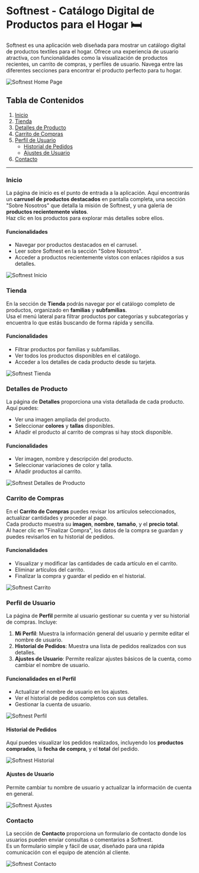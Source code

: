 # Softnest - Catálogo Digital de Productos para el Hogar 🛏️

Softnest es una aplicación web diseñada para mostrar un catálogo digital de productos textiles para el hogar. Ofrece una experiencia de usuario atractiva, con funcionalidades como la visualización de productos recientes, un carrito de compras, y perfiles de usuario. Navega entre las diferentes secciones para encontrar el producto perfecto para tu hogar.

![Softnest Home Page](./assets/img/logo.png)

## Tabla de Contenidos
1. [Inicio](#inicio)
2. [Tienda](#tienda)
3. [Detalles de Producto](#detalles-de-producto)
4. [Carrito de Compras](#carrito-de-compras)
5. [Perfil de Usuario](#perfil-de-usuario)
   - [Historial de Pedidos](#historial-de-pedidos)
   - [Ajustes de Usuario](#ajustes-de-usuario)
6. [Contacto](#contacto)

---

### Inicio
La página de inicio es el punto de entrada a la aplicación. Aquí encontrarás un **carrusel de productos destacados** en pantalla completa, una sección "Sobre Nosotros" que detalla la misión de Softnest, y una galería de **productos recientemente vistos**.  
Haz clic en los productos para explorar más detalles sobre ellos.

#### Funcionalidades
- Navegar por productos destacados en el carrusel.
- Leer sobre Softnest en la sección "Sobre Nosotros".
- Acceder a productos recientemente vistos con enlaces rápidos a sus detalles.

![Softnest Inicio](./assets/img_readme/home.png)

### Tienda
En la sección de **Tienda** podrás navegar por el catálogo completo de productos, organizado en **familias** y **subfamilias**.  
Usa el menú lateral para filtrar productos por categorías y subcategorías y encuentra lo que estás buscando de forma rápida y sencilla.

#### Funcionalidades
- Filtrar productos por familias y subfamilias.
- Ver todos los productos disponibles en el catálogo.
- Acceder a los detalles de cada producto desde su tarjeta.

![Softnest Tienda](./assets/img_readme/shop.png)

### Detalles de Producto
La página de **Detalles** proporciona una vista detallada de cada producto. Aquí puedes:
- Ver una imagen ampliada del producto.
- Seleccionar **colores** y **tallas** disponibles.
- Añadir el producto al carrito de compras si hay stock disponible.

#### Funcionalidades
- Ver imagen, nombre y descripción del producto.
- Seleccionar variaciones de color y talla.
- Añadir productos al carrito.

![Softnest Detalles de Producto](./assets/img_readme/details.png)

### Carrito de Compras
En el **Carrito de Compras** puedes revisar los artículos seleccionados, actualizar cantidades y proceder al pago.  
Cada producto muestra su **imagen**, **nombre**, **tamaño**, y el **precio total**.  
Al hacer clic en "Finalizar Compra", los datos de la compra se guardan y puedes revisarlos en tu historial de pedidos.

#### Funcionalidades
- Visualizar y modificar las cantidades de cada artículo en el carrito.
- Eliminar artículos del carrito.
- Finalizar la compra y guardar el pedido en el historial.

![Softnest Carrito](./assets/img_readme/carrito.png)

### Perfil de Usuario
La página de **Perfil** permite al usuario gestionar su cuenta y ver su historial de compras. Incluye:
1. **Mi Perfil**: Muestra la información general del usuario y permite editar el nombre de usuario.
2. **Historial de Pedidos**: Muestra una lista de pedidos realizados con sus detalles.
3. **Ajustes de Usuario**: Permite realizar ajustes básicos de la cuenta, como cambiar el nombre de usuario.

#### Funcionalidades en el Perfil
- Actualizar el nombre de usuario en los ajustes.
- Ver el historial de pedidos completos con sus detalles.
- Gestionar la cuenta de usuario.

![Softnest Perfil](./assets/img_readme/perfil.png)

#### Historial de Pedidos
Aquí puedes visualizar los pedidos realizados, incluyendo los **productos comprados**, la **fecha de compra**, y el **total** del pedido.

![Softnest Historial](./assets/img_readme/historial.png)

#### Ajustes de Usuario
Permite cambiar tu nombre de usuario y actualizar la información de cuenta en general.

![Softnest Ajustes](./assets/img_readme/ajustes.png)

### Contacto
La sección de **Contacto** proporciona un formulario de contacto donde los usuarios pueden enviar consultas o comentarios a Softnest.  
Es un formulario simple y fácil de usar, diseñado para una rápida comunicación con el equipo de atención al cliente.

![Softnest Contacto](./assets/img_readme/contact.png)

